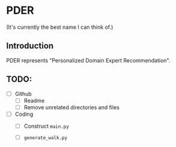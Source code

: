 # PDER

(It's currently the best name I can think of.)

## Introduction
PDER represents "Personalized Domain Expert Recommendation".

## TODO:
- [ ] Github
    - [ ] Readme
    - [ ] Remove unrelated directories and files

- [ ] Coding
    - [ ] Construct `main.py`
    - [ ] `generate_walk.py`


